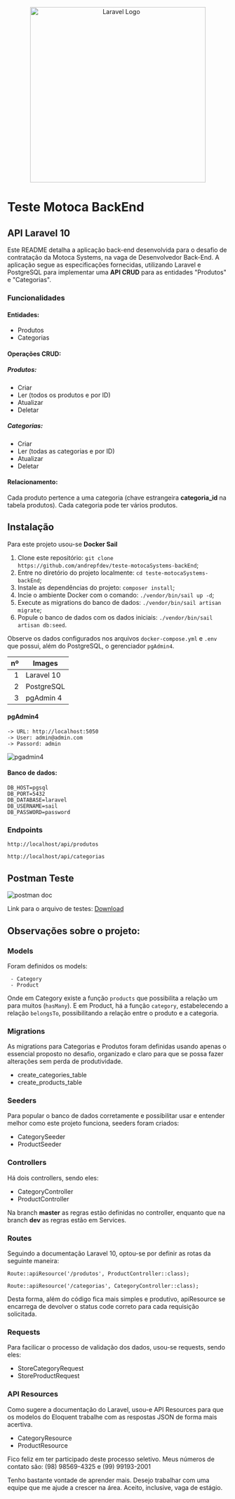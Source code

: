 <p align="center"><a href="https://laravel.com" target="_blank"><img src="https://raw.githubusercontent.com/laravel/art/master/logo-lockup/5%20SVG/2%20CMYK/1%20Full%20Color/laravel-logolockup-cmyk-red.svg" width="400" alt="Laravel Logo"></a></p>


# Teste Motoca BackEnd
## API Laravel 10

Este README detalha a aplicação back-end desenvolvida para o desafio de contratação da Motoca Systems, na vaga de Desenvolvedor Back-End. A aplicação segue as especificações fornecidas, utilizando Laravel e PostgreSQL para implementar uma **API CRUD** para as entidades "Produtos" e "Categorias".

### Funcionalidades

#### Entidades:
- Produtos
- Categorias

#### Operações CRUD:    
##### Produtos:
- Criar
- Ler (todos os produtos e por ID)
- Atualizar
- Deletar
   
##### Categorias:
- Criar
- Ler (todas as categorias e por ID)
- Atualizar
- Deletar

#### Relacionamento:

Cada produto pertence a uma categoria (chave estrangeira **categoria_id** na tabela produtos).
Cada categoria pode ter vários produtos.    

## Instalação

Para este projeto usou-se **Docker Sail**

1.  Clone este repositório: `git clone https://github.com/andrepfdev/teste-motocaSystems-backEnd`;
2.  Entre no diretório do projeto localmente: `cd teste-motocaSystems-backEnd`;
3.  Instale as dependências do projeto: `composer install`;
4.  Incie o ambiente Docker com o comando: `./vendor/bin/sail up -d`;
5.  Execute as migrations do banco de dados: `./vendor/bin/sail artisan migrate`;
6.  Popule o banco de dados com os dados iniciais: `./vendor/bin/sail artisan db:seed`.

Observe os dados configurados nos arquivos `docker-compose.yml` e `.env` que possui, além do PostgreSQL, o gerenciador `pgAdmin4`.

|  nº  | Images     |
|-----:|------------|
|     1| Laravel 10 |
|     2| PostgreSQL |
|     3| pgAdmin 4  |

#### pgAdmin4
    -> URL: http://localhost:5050
    -> User: admin@admin.com
    -> Passord: admin

![pgadmin4](https://github.com/andrepfdev/teste-motocaSystems-backEnd/assets/49399742/f74ba3dc-fb2d-4a76-bcb8-e7c77a2606bc)

#### Banco de dados:
    DB_HOST=pgsql
    DB_PORT=5432
    DB_DATABASE=laravel
    DB_USERNAME=sail
    DB_PASSWORD=password

### Endpoints
    
```
http://localhost/api/produtos

http://localhost/api/categorias
```

## Postman Teste

![postman doc](https://github.com/andrepfdev/teste-motocaSystems-backEnd/assets/49399742/7d46c864-acb8-4c62-92e2-c4248f18b9ef)

Link para o arquivo de testes: <a href="https://drive.google.com/file/d/1kvp6Ztr2UTurF2-JYouufn83pWGMgyax/view?usp=sharing" target="_blank"> Download </a>

## Observações sobre o projeto:

### Models
Foram definidos os models:
```
 - Category
 - Product
```
Onde em Category existe a função `products` que possibilita a relação um para muitos (`hasMany`). E em Product, há a função `category`, estabelecendo a relação `belongsTo`, possibilitando a relação entre o produto e a categoria.

### Migrations
As migrations para Categorias e Produtos foram definidas usando apenas o essencial proposto no desafio, organizado e claro para que se possa fazer alterações sem perda de produtividade.

 - create_categories_table
 - create_products_table

### Seeders
Para popular o banco de dados corretamente e possibilitar usar e entender melhor como este projeto funciona, seeders foram criados:

 - CategorySeeder
 - ProductSeeder

### Controllers
Há dois controllers, sendo eles:

 - CategoryController
 - ProductController

Na branch **master** as regras estão definidas no controller, enquanto que na branch **dev** as regras estão em Services.

### Routes
Seguindo a documentação Laravel 10, optou-se por definir as rotas da seguinte maneira:

 `Route::apiResource('/produtos', ProductController::class);`
 
 `Route::apiResource('/categorias', CategoryController::class);`

Desta forma, além do código fica mais simples e produtivo, apiResource se encarrega de devolver o status code correto para cada requisição solicitada.

### Requests
Para facilicar o processo de validação dos dados, usou-se requests, sendo eles:

 - StoreCategoryRequest
 - StoreProductRequest

### API Resources
Como sugere a documentação do Laravel, usou-e API Resources para que os modelos do Eloquent trabalhe com as respostas JSON de forma mais acertiva.

 - CategoryResource
 - ProductResource

Fico feliz em ter participado deste processo seletivo. Meus números de contato são: (98) 98569-4325 e (99) 99193-2001

Tenho bastante vontade de aprender mais. Desejo trabalhar com uma equipe que me ajude a crescer na área. Aceito, inclusive, vaga de estágio.